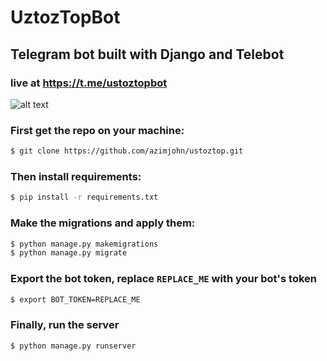 # UztozTopBot
## Telegram bot built with Django and Telebot
### live at https://t.me/ustoztopbot

![alt text](https://raw.githubusercontent.com/azimjohn/ustoztop/master/screen.png)


### First get the repo on your machine:
```bash
$ git clone https://github.com/azimjohn/ustoztop.git
```


### Then install requirements:
```bash
$ pip install -r requirements.txt
```

### Make the migrations and apply them:
```bash
$ python manage.py makemigrations
$ python manage.py migrate
```

### Export the bot token, replace `REPLACE_ME` with your bot's token
```bash
$ export BOT_TOKEN=REPLACE_ME
```

### Finally, run the server
```bash
$ python manage.py runserver
```

